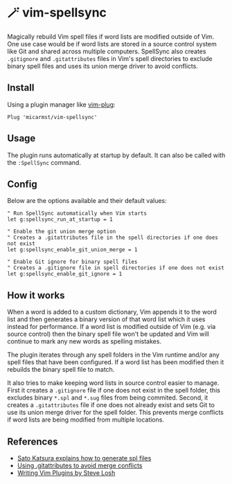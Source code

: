 # 🪄 vim-spellsync

Magically rebuild Vim spell files if word lists are modified outside of Vim. One use case would be if word lists are stored in a source control system like Git and shared across multiple computers. SpellSync also creates `.gitignore` and `.gitattributes` files in Vim's spell directories to exclude binary spell files and uses its union merge driver to avoid conflicts.

## Install

Using a plugin manager like [vim-plug](https://github.com/junegunn/vim-plug):

```vim
Plug 'micarmst/vim-spellsync'
```

## Usage

The plugin runs automatically at startup by default. It can also be called with the `:SpellSync` command.

## Config

Below are the options available and their default values:

```vim
" Run SpellSync automatically when Vim starts
let g:spellsync_run_at_startup = 1

" Enable the git union merge option
" Creates a .gitattributes file in the spell directories if one does not exist
let g:spellsync_enable_git_union_merge = 1

" Enable Git ignore for binary spell files
" Creates a .gitignore file in spell directories if one does not exist
let g:spellsync_enable_git_ignore = 1
```

## How it works

When a word is added to a custom dictionary, Vim appends it to the word list and then generates a binary version of that word list which it uses instead for performance. If a word list is modified outside of Vim (e.g. via source control) then the binary spell file won't be updated and Vim will continue to mark any new words as spelling mistakes.

The plugin iterates through any spell folders in the Vim runtime and/or any spell files that have been configured. If a word list has been modified then it rebuilds the binary spell file to match.

It also tries to make keeping word lists in source control easier to manage. First it creates a `.gitignore` file if one does not exist in the spell folder, this excludes binary `*.spl` and `*.sug` files from being commited. Second, it creates a `.gitattributes` file if one does not already exist and sets Git to use its union merge driver for the spell folder. This prevents merge conflicts if word lists are being modified from multiple locations.

## References

* [Sato Katsura explains how to generate spl files](https://vi.stackexchange.com/a/5052/19028)
* [Using .gitattributes to avoid merge conflicts](https://web.archive.org/web/20181009034917/https://krlmlr.github.io/using-gitattributes-to-avoid-merge-conflicts/)
* [Writing Vim Plugins by Steve Losh](https://stevelosh.com/blog/2011/09/writing-vim-plugins/)
